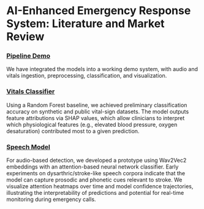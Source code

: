 # AI-Enhanced Emergency Response System: Literature and Market Review

### [Pipeline Demo](emergency_stroke_pipeline.ipynb)

We have integrated the models into a working demo system, with audio and vitals ingestion, preprocessing, classification, and visualization.

### [Vitals Classifier](vitals.ipynb)
Using a Random Forest baseline, we achieved preliminary classification accuracy on synthetic and public vital-sign datasets. The model outputs feature attributions via SHAP values, which allow clinicians to interpret which physiological features (e.g., elevated blood pressure, oxygen desaturation) contributed most to a given prediction.

### [Speech Model](dysarthriaDetection.ipynb)
For audio-based detection, we developed a prototype using Wav2Vec2 embeddings with an attention-based neural network classifier. Early experiments on dysarthric/stroke-like speech corpora indicate that the model can capture prosodic and phonetic cues relevant to stroke. We visualize attention heatmaps over time and model confidence trajectories, illustrating the interpretability of predictions and potential for real-time monitoring during emergency calls. 
